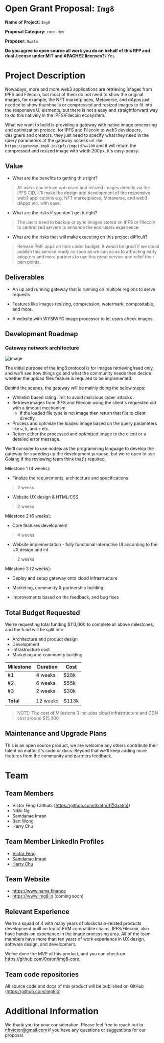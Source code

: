 # Open Grant Proposal: `Img8`

**Name of Project:** `Img8`

**Proposal Category:** `core-dev`

**Proposer:** `0xatm`

**Do you agree to open source all work you do on behalf of this RFP and dual-license under MIT and APACHE2 licenses?:** Yes

# Project Description

Nowadays, more and more web3 applications are retrieving images from IPFS and Filecoin, but most of them do not need to show the original images, for example, the NFT marketplaces, Metaverse, and dApps just needed to show thumbnails or compressed and resized images to fit into the responsive UI elements, but there is not a easy and straightforward way to do this natively in the IPFS/Filecoin ecosystem.

What we want to build is providing a gateway with native image processing and optimization protocol for IPFS and Filecoin to web3 developers, designers and creators, they just need to specify what they need in the query parameters of the gateway access url like `https://gateway.img8.io/ipfs/imgcid?w=200` and it will return the compressed and resized image with width 200px, it's easy-peasy.

## Value

- What are the benefits to getting this right?

> All users can retrive optimised and resized images directly via the IPFS CID, it'll make the design and development of the responsive web3 applications e.g. NFT marketplaces, Metaverse, and web3 dApps etc. with ease.

- What are the risks if you don't get it right?

> The users need to backup or sync images stored on IPFS or Filecoin to centralized servers to enhance the end-users experience.

- What are the risks that will make executing on this project difficult?

> Release PMF apps on time under budget. It would be great if we could publish this service ready as soon as we can so as to attracting early adopters and more partners to use this great service and relief their pain points.


## Deliverables

- An up and running gateway that is running on multiple regions to serve requests

- Features like images resizing, compression, watermark, compositable, and more.

- A website with WYSIWYG image processor to let users check images.

## Development Roadmap

### Gateway network architecture

![image](https://user-images.githubusercontent.com/79720925/134916319-a829f0dc-8919-4412-adad-27a894a00228.png)

The initial purpose of the Img8 protocol is for images retrieving/read only, and we'll see how things go and what the community needs then decide whether the upload files feature is required to be implemented.

Behind the scenes, the gateway will be mainly doing the below steps: 

- Whitelist based rating limit to avoid malicious cyber attacks .
- Retrieve images from IPFS and Filecoin using the client's requested cid with a timeout mechanism.
  - If the loaded file type is not image then return that file to client directly.
- Process and optimize the loaded image based on the query parameters like `w`, `h`, and `c` etc.
- Return either the processed and optimized image to the client or a detailed error message.

We'll consider to use nodejs as the programming language to develop the gateway for speeding up the development purpose, but we're open to use Golang if the reviewing team think that's required.


Milestone 1 (4 weeks):

- Finalize the requirements, architecture and specifications

> 2 weeks

- Website UX design & HTML/CSS

> 2 weeks

Milestone 2 (6 weeks):

- Core features development

> 4 weeks

- Website implementation - fully functional interactive UI according to the UX design and int

> 2 weeks

Milestone 3 (2 weeks):

- Deploy and setup gateway onto cloud infrastructure

- Marketing, community & partnership building

- Improvements based on the feedback, and bug fixes

## Total Budget Requested

We're requesting total funding $113,000 to complete all above milestones, and the fund will be split into:

- Architecture and product design
- Development
- infrastructure cost
- Marketing and community building

| Milestone  | Duration| Cost   |
|------------|---------|--------|
|   #1       | 4 weeks | $28k   |
|   #2       | 6 weeks | $55k   |
|   #3       | 2 weeks | $30k   |
|            |         |        |
| **Total**  | 12 weeks| $113k  |

> NOTE: The cost of Milestone 3 includes cloud infrastructure and CDN cost around $15,000.


## Maintenance and Upgrade Plans

This is an open source product, we are welcome any others contribute their talent no matter it's code or docs. Beyond that we'll keep adding more features from the community and partners feedback.

# Team

## Team Members

- Victor Feng (Github: [https://github.com/0xatm](@0xatm))
- Nikki Ng
- Samdanae Imran
- Bart Wong
- Harry Chu

## Team Member LinkedIn Profiles

- [Victor Feng](https://www.linkedin.com/in/imrfeng/)
- [Samdanae Imran](https://www.linkedin.com/in/samdanae/)
- [Harry Chu](https://www.linkedin.com/in/harry-chu-39999792/)

## Team Website

- https://www.nama.finance
- https://www.img8.io (coming soon)

## Relevant Experience

We're a squad of 4 with many years of blockchain-related products development built on top of EVM compatible chains, IPFS/Filecoin, also have hands-on experience in the image processing area. All of the team members have more than ten years of work experience in UX design, software design, and development.

We've done the MVP of this product, and you can check on https://github.com/0xatm/img8-core.

## Team code repositories

All source code and docs of this product will be published on GitHub (https://github.com/img8io)

# Additional Information

We thank you for your consideration. Please feel free to reach out to nftvictor@gmail.com if you have any questions or suggestions for our proposal.
